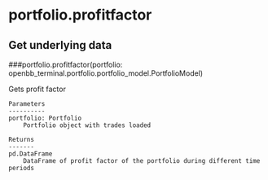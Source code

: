 # portfolio.profitfactor

## Get underlying data 
###portfolio.profitfactor(portfolio: openbb_terminal.portfolio.portfolio_model.PortfolioModel)

Gets profit factor

    Parameters
    ----------
    portfolio: Portfolio
        Portfolio object with trades loaded

    Returns
    -------
    pd.DataFrame
        DataFrame of profit factor of the portfolio during different time periods
